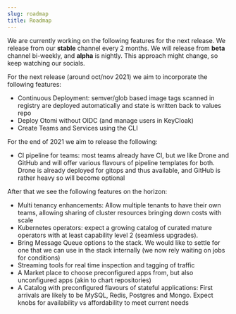 ```yaml
---
slug: roadmap
title: Roadmap
---
```


We are currently working on the following features for the next release. We release from our **stable** channel every 2 months. We will release from **beta** channel bi-weekly, and **alpha** is nightly. This approach might change, so keep watching our socials.

For the next release (around oct/nov 2021) we aim to incorporate the following features:

- Continuous Deployment: semver/glob based image tags scanned in registry are deployed automatically and state is written back to values repo
- Deploy Otomi without OIDC (and manage users in KeyCloak)
- Create Teams and Services using the CLI

For the end of 2021 we aim to release the following:

- CI pipeline for teams: most teams already have CI, but we like Drone and GitHub and will offer various flavours of pipeline templates for both. Drone is already deployed for gitops and thus available, and GitHub is rather heavy so will become optional

After that we see the following features on the horizon:

- Multi tenancy enhancements: Allow multiple tenants to have their own teams, allowing sharing of cluster resources bringing down costs with scale
- Kubernetes operators: expect a growing catalog of curated mature operators with at least capability level 2 (seamless upgrades).
- Bring Message Queue options to the stack. We would like to settle for one that we can use in the stack internally (we now rely waiting on jobs for conditions)
- Streaming tools for real time inspection and tagging of traffic
- A Market place to choose preconfigured apps from, but also unconfigured apps (akin to chart repositories)
- A Catalog with preconfigured flavours of stateful applications: First arrivals are likely to be MySQL, Redis, Postgres and Mongo. Expect knobs for availability vs affordability to meet current needs
